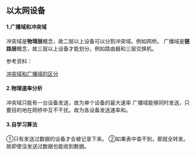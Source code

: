 ## 以太网设备

#### 1.广播域和冲突域
冲突域是**物理层**概念，故二层以上设备可以分割冲突域。例如网桥。
广播域是**链路层**概念，故三层以上设备才能划分。例如路由器和三层交换机。

参考资料：

[冲突域和广播域的区分](https://www.cnblogs.com/bakari/archive/2012/09/08/2677086.html)

#### 2.物理速率分析

冲突域只能有一台设备发送，故为单个设备的最大速率
广播域能够同时发送，只要目的地在网桥中互不干扰。故为各设备发送速率和。

#### 3.自学习算法
①只有发送过数据的设备才会被记录下来。
②如果表中查不到，那就全转发。故即使没发送过数据也能收到数据。